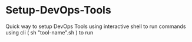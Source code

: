 # Setup-DevOps-Tools
Quick way to setup DevOps Tools using interactive shell to run commands
using cli  (  sh "tool-name".sh ) to run
